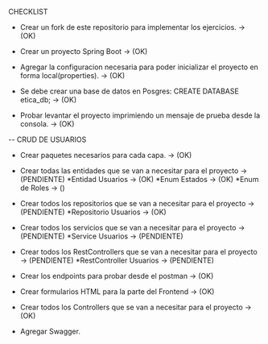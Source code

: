 CHECKLIST

- Crear un fork de este repositorio para implementar los ejercicios. -> (OK)

- Crear un proyecto Spring Boot -> (OK)

- Agregar la configuracion necesaria para poder inicializar el proyecto en forma local(properties). -> (OK)

- Se debe crear una base de datos en Posgres: CREATE DATABASE etica_db; -> (OK)

- Probar levantar el proyecto imprimiendo un mensaje de prueba desde la consola. -> (OK)


-- CRUD DE USUARIOS
- Crear paquetes necesarios para cada capa. -> (OK)

- Crear todas las entidades que se van a necesitar para el proyecto -> (PENDIENTE)
*Entidad Usuarios -> (OK)
*Enum Estados -> (OK) 
*Enum de Roles -> ()

- Crear todos los repositorios que se van a necesitar para el proyecto -> (PENDIENTE)
*Repositorio Usuarios -> (OK)

- Crear todos los servicios que se van a necesitar para el proyecto -> (PENDIENTE) 
*Service Usuarios -> (PENDIENTE)

- Crear todos los RestControllers que se van a necesitar para el proyecto -> (PENDIENTE)
*RestController Usuarios -> (PENDIENTE)

- Crear los endpoints para probar desde el postman -> (OK)


- Crear formularios HTML para la parte del Frontend -> (OK)

- Crear todos los Controllers que se van a necesitar para el proyecto -> (OK)

- Agregar Swagger.


